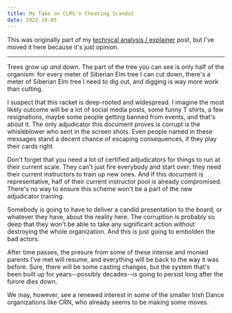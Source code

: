 ```yaml
---
title: My Take on CLRG's Cheating Scandal
date: 2022-10-05
---
```


This was originally part of my 
[technical analysis / explainer](2022-10-04-CLRG-cheating.html)
post,
but I've moved it here because it's just opinion.

---

Trees grow up *and* down. The part of the tree you can see is only half of the
organism: for every meter of Siberian Elm tree I can cut down, there's a meter
of Siberian Elm tree I need to dig out, and digging is way more work than
cutting.

I suspect that this racket is deep-rooted and widespread. I imagine the most
likely outcome will be a lot of social media posts, some funny T shirts, a few
resignations, maybe some people getting banned from events, and that's about it.
The only adjudicator this document proves is corrupt is the whisleblower who
sent in the screen shots. Even people named in these messages stand a decent
chance of escaping consequences, if they play their cards right.

Don't forget that you need a lot of certified adjudicators for things to run at
their current scale. They can't just fire everybody and start over: they need
their current instructors to train up new ones. And if this document is
representative, half of their current instructor pool is already compromised.
There's no way to ensure this scheme won't be a part of the new adjudicator
training.

Somebody is going to have to deliver a candid presentation to the board, or
whatever they have, about the reality here. The corruption is probably so deep
that they won't be able to take any significant action without destroying the
whole organization. And this is just going to embolden the bad actors.

After time passes, the presure from some of these intense and monied parents
I've met will resume, and everything will be back to the way it was before.
Sure, there will be some casting changes, but the system that's been built up
for years--possibly decades--is going to persist long after the furore dies
down.

We may, however, see a renewed interest in some of the smaller Irish Dance
organizations like CRN, who already seems to be making some moves.
